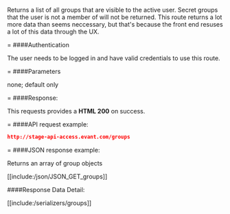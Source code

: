 <!-- --- title: GET /groups -->

Returns a list of all groups that are visible to the active user. Secret groups that the user is not a member of will not be returned. This route returns a lot more data than seems neccessary, but that's because the front end resuses a lot of this data through the UX.

=
####Authentication

The user needs to be logged in and have valid credentials to use this route.

=
####Parameters

none; default only

=
####Response:

This requests provides a <strong>HTML 200</strong> on success.

=
####API request example:
```json
http://stage-api-access.evant.com/groups
```

=
####JSON response example:

Returns an array of group objects

[[include:/json/JSON_GET_groups]]

####Response Data Detail:

[[include:/serializers/groups]]